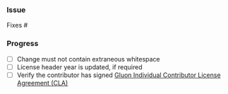 <!--- Provide a brief summary of the PR -->

### Issue

<!--- The issue this PR addresses -->
Fixes #

### Progress

- [ ] Change must not contain extraneous whitespace
- [ ] License header year is updated, if required
- [ ] Verify the contributor has signed [Gluon Individual Contributor License Agreement (CLA)](https://docs.google.com/forms/d/16aoFTmzs8lZTfiyrEm8YgMqMYaGQl0J8wA0VJE2LCCY)